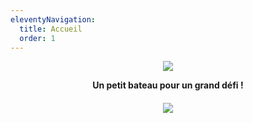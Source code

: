 ```yaml
---
eleventyNavigation:
  title: Accueil
  order: 1
---
```

<p style="text-align: center"><img src="/images/logo_TDMB_ok.jpg"></p><p style="text-align: center"><strong>Un petit bateau pour un grand défi !</strong></p><h4 style="text-align: center"><img src="/images/PHOTOSHOP%20SPI%20SOS%20MEDITERRANNEE.jpeg"></h4>